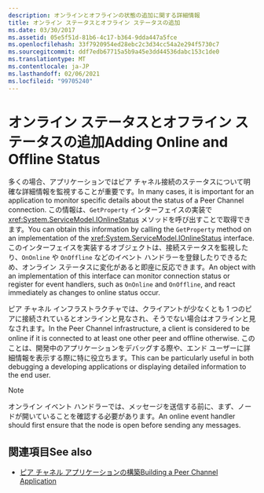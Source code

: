 ```yaml
---
description: オンラインとオフラインの状態の追加に関する詳細情報
title: オンライン ステータスとオフライン ステータスの追加
ms.date: 03/30/2017
ms.assetid: 05e5f51d-81b6-4c17-b364-9dda447a5fce
ms.openlocfilehash: 33f7920954ed28ebc2c3d34cc54a2e294f5730c7
ms.sourcegitcommit: ddf7edb67715a5b9a45e3dd44536dabc153c1de0
ms.translationtype: MT
ms.contentlocale: ja-JP
ms.lasthandoff: 02/06/2021
ms.locfileid: "99705240"
---
```

# <a name="adding-online-and-offline-status"></a><span data-ttu-id="193a5-103">オンライン ステータスとオフライン ステータスの追加</span><span class="sxs-lookup"><span data-stu-id="193a5-103">Adding Online and Offline Status</span></span>

<span data-ttu-id="193a5-104">多くの場合、アプリケーションではピア チャネル接続のステータスについて明確な詳細情報を監視することが重要です。</span><span class="sxs-lookup"><span data-stu-id="193a5-104">In many cases, it is important for an application to monitor specific details about the status of a Peer Channel connection.</span></span> <span data-ttu-id="193a5-105">この情報は、`GetProperty` インターフェイスの実装で <xref:System.ServiceModel.IOnlineStatus> メソッドを呼び出すことで取得できます。</span><span class="sxs-lookup"><span data-stu-id="193a5-105">You can obtain this information by calling the `GetProperty` method on an implementation of the <xref:System.ServiceModel.IOnlineStatus> interface.</span></span> <span data-ttu-id="193a5-106">このインターフェイスを実装するオブジェクトは、接続ステータスを監視したり、`OnOnline` や `OnOffline` などのイベント ハンドラーを登録したりできるため、オンライン ステータスに変化があると即座に反応できます。</span><span class="sxs-lookup"><span data-stu-id="193a5-106">An object with an implementation of this interface can monitor connection status or register for event handlers, such as `OnOnline` and `OnOffline`, and react immediately as changes to online status occur.</span></span>  
  
 <span data-ttu-id="193a5-107">ピア チャネル インフラストラクチャでは、クライアントが少なくとも 1 つのピアに接続されているとオンラインと見なされ、そうでない場合はオフラインと見なされます。</span><span class="sxs-lookup"><span data-stu-id="193a5-107">In the Peer Channel infrastructure, a client is considered to be online if it is connected to at least one other peer and offline otherwise.</span></span> <span data-ttu-id="193a5-108">このことは、開発中のアプリケーションをデバッグする際や、エンド ユーザーに詳細情報を表示する際に特に役立ちます。</span><span class="sxs-lookup"><span data-stu-id="193a5-108">This can be particularly useful in both debugging a developing applications or displaying detailed information to the end user.</span></span>  
  
> [!NOTE]
> <span data-ttu-id="193a5-109">オンライン イベント ハンドラーでは、メッセージを送信する前に、まず、ノードが開いていることを確認する必要があります。</span><span class="sxs-lookup"><span data-stu-id="193a5-109">An online event handler should first ensure that the node is open before sending any messages.</span></span>  
  
## <a name="see-also"></a><span data-ttu-id="193a5-110">関連項目</span><span class="sxs-lookup"><span data-stu-id="193a5-110">See also</span></span>

- [<span data-ttu-id="193a5-111">ピア チャネル アプリケーションの構築</span><span class="sxs-lookup"><span data-stu-id="193a5-111">Building a Peer Channel Application</span></span>](building-a-peer-channel-application.md)
